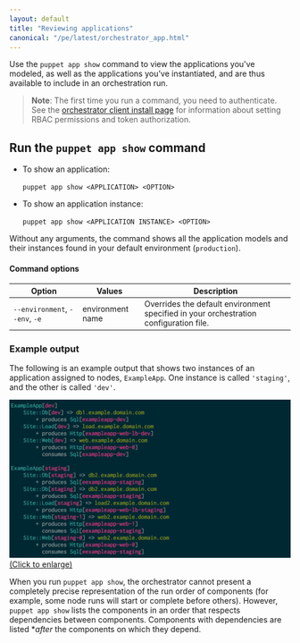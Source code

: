 ```yaml
---
layout: default
title: "Reviewing applications"
canonical: "/pe/latest/orchestrator_app.html"
---
```


Use the `puppet app show` command to view the applications you've modeled, as well as the applications you've instantiated, and are thus available to include in an orchestration run.

>**Note**: The first time you run a command, you need to authenticate. See the [orchestrator client install page](./orchestrator_install.html#set-pe-rbac-permissions-and-token-authentication-for-puppet-orchestrator) for information about setting RBAC permissions and token authorization.

## Run the `puppet app show` command

- To show an application:

   `puppet app show <APPLICATION> <OPTION>`

- To show an application instance:

   `puppet app show <APPLICATION INSTANCE> <OPTION>`

Without any arguments, the command shows all the application models and their instances found in your default environment (`production`).

#### Command options

Option | Values | Description
-----------|-----------|-----------
`--environment`, `--env`, `-e` | environment name | Overrides the default environment specified in your orchestration configuration file.

### Example output

The following is an example output that shows two instances of an application assigned to nodes, `ExampleApp`. One instance is called `'staging'`, and the other is called `'dev'`.

<a href="./images/orchestrator_app_show.png"><img src="./images/orchestrator_app_show.png" alt="App Show" title="Click to enlarge"> (Click to enlarge)</a>

When you run `puppet app show`, the orchestrator cannot present a completely precise representation of the run order of components (for example, some node runs will start or complete before others). However, `puppet app show` lists the components in an order that respects dependencies between components. Components with dependencies are listed **after* the components on which they depend. 

